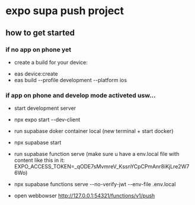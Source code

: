 # expo supa push project
## how to get started
### if no app on phone yet
* create a build for your device:
- eas device:create
- eas build --profile development --platform ios

### if app on phone and develop mode activeted usw...
* start development server
- npx expo start --dev-client

* run supabase doker container local (new terminal + start docker)
- npx supabase start

* run supabase function serve (make sure u have a env.local file with content like this in it: EXPO_ACCESS_TOKEN=_qODE7sMvmreV_KssnYCpCPmAnr8iKjLre2W76Wo)
- npx supabase functions serve --no-verify-jwt --env-file .env.local

* open webbowser http://127.0.0.1:54321/functions/v1/push